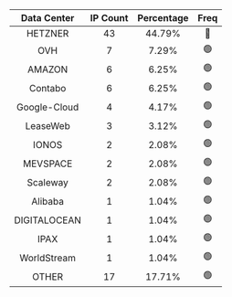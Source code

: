 | Data Center | IP Count | Percentage | Freq |
|:------------:|:--------:|:-----------:|:-----:|
| HETZNER | 43 | 44.79% | 🔴 |
| OVH | 7 | 7.29% | 🟢 |
| AMAZON | 6 | 6.25% | 🟢 |
| Contabo | 6 | 6.25% | 🟢 |
| Google-Cloud | 4 | 4.17% | 🟢 |
| LeaseWeb | 3 | 3.12% | 🟢 |
| IONOS | 2 | 2.08% | 🟢 |
| MEVSPACE | 2 | 2.08% | 🟢 |
| Scaleway | 2 | 2.08% | 🟢 |
| Alibaba | 1 | 1.04% | 🟢 |
| DIGITALOCEAN | 1 | 1.04% | 🟢 |
| IPAX | 1 | 1.04% | 🟢 |
| WorldStream | 1 | 1.04% | 🟢 |
| OTHER | 17 | 17.71% | 🟢 |